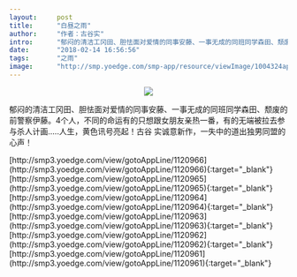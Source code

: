 ```yaml
---
layout:     post
title:      "白昼之雨"
author:     "作者：古谷实"
intro:      "郁闷的清洁工冈田、胆怯面对爱情的同事安藤、一事无成的同班同学森田、颓废的前警察伊藤。4个人，不同的命运有的只想跟女朋友亲热一番，有的无端被拉去参与杀人计画.....人生，黄色讯号亮起！古谷 实诚意新作，一失中的道出独男同盟的心声！"
date:       "2018-02-14 16:56:56"
tags:       "之雨"
image:      "http://smp.yoedge.com/smp-app/resource/viewImage/1004324appline.png"
---
```

<div style="text-align: center">
<p><img src="http://smp.yoedge.com/smp-app/resource/viewImage/1004324appline.png"/></p>
</div>
<p class="post-meta">
<span>郁闷的清洁工冈田、胆怯面对爱情的同事安藤、一事无成的同班同学森田、颓废的前警察伊藤。4个人，不同的命运有的只想跟女朋友亲热一番，有的无端被拉去参与杀人计画.....人生，黄色讯号亮起！古谷 实诚意新作，一失中的道出独男同盟的心声！</span>
</p>
[http://smp3.yoedge.com/view/gotoAppLine/1120966](http://smp3.yoedge.com/view/gotoAppLine/1120966){:target="_blank"}
[http://smp3.yoedge.com/view/gotoAppLine/1120965](http://smp3.yoedge.com/view/gotoAppLine/1120965){:target="_blank"}
[http://smp3.yoedge.com/view/gotoAppLine/1120964](http://smp3.yoedge.com/view/gotoAppLine/1120964){:target="_blank"}
[http://smp3.yoedge.com/view/gotoAppLine/1120963](http://smp3.yoedge.com/view/gotoAppLine/1120963){:target="_blank"}
[http://smp3.yoedge.com/view/gotoAppLine/1120962](http://smp3.yoedge.com/view/gotoAppLine/1120962){:target="_blank"}
[http://smp3.yoedge.com/view/gotoAppLine/1120961](http://smp3.yoedge.com/view/gotoAppLine/1120961){:target="_blank"}


